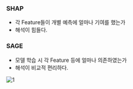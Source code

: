 ### SHAP

- 각 Feature들이 개별 예측에 얼마나 기여를 했는가
- 해석이 힘들다.

### SAGE

- 모델 학습 시 각 Feature 등에 얼마나 의존하였는가
- 해석이 비교적 편리하다.

![1](https://github.com/DaSeul-Seo/DataEngineering_Study/assets/67898022/f76a7bcc-a972-49b2-83b2-6509e1a04e64)
